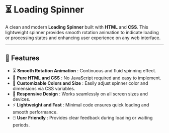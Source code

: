 # ⏳ Loading Spinner

A clean and modern **Loading Spinner** built with **HTML** and **CSS**. This lightweight spinner provides smooth rotation animation to indicate loading or processing states and enhancing user experience on any web interface.

---

## 🚀 Features

- ⏳ **Smooth Rotation Animation** : Continuous and fluid spinning effect.  
- 🧩 **Pure HTML and CSS** : No JavaScript required and easy to implement.  
- 🎨 **Customizable Colors and Size** : Easily adjust spinner color and dimensions via CSS variables.  
- 📱 **Responsive Design** : Works seamlessly on all screen sizes and devices.  
- ⚡ **Lightweight and Fast** : Minimal code ensures quick loading and smooth performance.  
- 🖱️ **User Friendly** : Provides clear feedback during loading or waiting periods.
